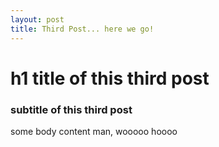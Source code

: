 ```yaml
---
layout: post
title: Third Post... here we go! 
---
```

# h1 title of this third post 
### subtitle of this third post 
some body content man, wooooo hoooo